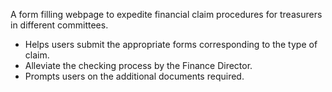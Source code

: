 A form filling webpage to expedite financial claim procedures for treasurers in different committees.
- Helps users submit the appropriate forms corresponding to the type of claim.
- Alleviate the checking process by the Finance Director.
- Prompts users on the additional documents required.
